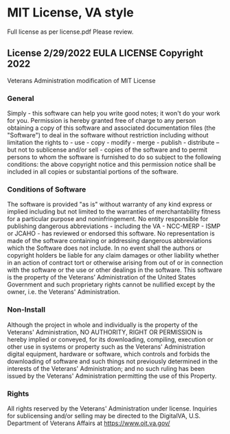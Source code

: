 # MIT License, VA style

Full license as per license.pdf Please review.

## License 2/29/2022 EULA LICENSE Copyright 2022

Veterans Administration modification of MIT License

### General

Simply - this software can help you write good notes; it won't do your work for you. Permission is hereby granted free of charge to any person obtaining a copy of this software and associated documentation files (the "Software") to deal in the software without restriction including without limitation the rights to - use - copy - modify - merge - publish - distribute – but not to sublicense and/or sell - copies of the software and to permit persons to whom the software is furnished to do so subject to the following conditions: the above copyright notice and this permission notice shall be included in all copies or substantial portions of the software.

### Conditions of Software

The software is provided "as is" without warranty of any kind express or implied including but not limited to the warranties of merchantability fitness for a particular purpose and noninfringement. No entity responsible for publishing dangerous abbreviations - including the VA - NCC-MERP - ISMP or JCAHO - has reviewed or endorsed this software. No representation is made of the software containing or addressing dangerous abbreviations which the Software does not include. In no event shall the authors or copyright holders be liable for any claim damages or other liability whether in an action of contract tort or otherwise arising from out of or in connection with the software or the use or other dealings in the software. This software is the property of the Veterans’ Administration of the United States Government and such proprietary rights cannot be nullified except by the owner, i.e. the Veterans' Administration.

### Non-Install

Although the project in whole and individually is the property of the Veterans' Administration, NO AUTHORITY, RIGHT OR PERMISSION is hereby implied or conveyed, for its downloading, compiling, execution or other use in systems or property such as the Veterans' Administration digital equipment, hardware or software, which controls and forbids the downloading of software and such things not previously determined in the interests of the Veterans' Administration; and no such ruling has been issued by the Veterans' Administration permitting the use of this Property.

### Rights

All rights reserved by the Veterans' Administration under license.  Inquiries for sublicensing and/or selling may be directed to the DigitalVA, U.S. Department of Veterans Affairs at <https://www.oit.va.gov/>
